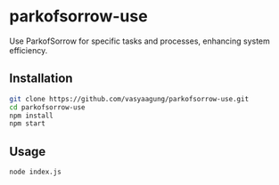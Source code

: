 # parkofsorrow-use

Use ParkofSorrow for specific tasks and processes, enhancing system efficiency.

## Installation

```bash
git clone https://github.com/vasyaagung/parkofsorrow-use.git
cd parkofsorrow-use
npm install
npm start
```

## Usage
```bash
node index.js
```
